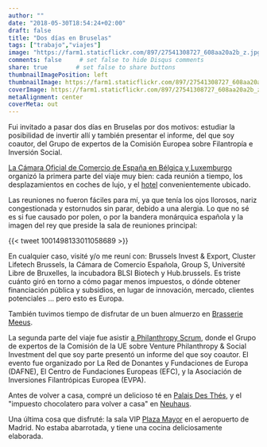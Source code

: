 ```yaml
---
author: ""
date: "2018-05-30T18:54:24+02:00"
draft: false
title: "Dos días en Bruselas"
tags: ["trabajo","viajes"]
image: "https://farm1.staticflickr.com/897/27541308727_608aa20a2b_z.jpg"
comments: false     # set false to hide Disqus comments
share: true        # set false to share buttons
thumbnailImagePosition: left
thumbnailImage: https://farm1.staticflickr.com/897/27541308727_608aa20a2b_z.jpg
coverImage: https://farm1.staticflickr.com/897/27541308727_608aa20a2b_z.jpg
metaAlignment: center
coverMeta: out
---
```


Fui invitado a pasar dos días en Bruselas por dos motivos: estudiar la posibilidad de invertir allí y también presentar el informe, del que soy coautor, del Grupo de expertos de la Comisión Europea sobre Filantropía e Inversión Social.

<!--more-->

[La Cámara Oficial de Comercio de España en Bélgica y Luxemburgo](https://e-camara.com/web/en/home/) organizó la primera parte del viaje muy bien: cada reunión a tiempo, los desplazamientos en coches de lujo, y el [hotel](https://www.nh-hotels.com/hotel/nh-brussels-stephanie) convenientemente ubicado.

Las reuniones no fueron fáciles para mí, ya que tenía los ojos llorosos, nariz congestionada y estornudos sin parar, debido a una alergia. Lo que no sé es si fue causado por polen, o por la bandera monárquica española y la imagen del rey que preside la sala de reuniones principal:

{{< tweet 1001498133011058689 >}}

En cualquier caso, visité y/o me reuní con: Brussels Invest & Export, Cluster Lifetech Brussels, la Cámara de Comercio Española, Group S, Université Libre de Bruxelles, la incubadora BLSI Biotech y Hub.brussels. Es triste cuánto giró en torno a cómo pagar menos impuestos, o dónde obtener financiación pública y subsidios, en lugar de innovación, mercado, clientes potenciales ... pero esto es Europa.

También tuvimos tiempo de disfrutar de un buen almuerzo en [Brasserie Meeus](https://www.brasseriemeeus.be/en/en_index.php).

La segunda parte del viaje fue asistir [a Philanthropy Scrum](https://www.philanthropyscrum.com/events/philanthropyscrum), donde el Grupo de expertos de la Comisión de la UE sobre Venture Philanthropy & Social Investment del que soy parte presentó un informe del que soy coautor. El evento fue organizado por La Red de Donantes y Fundaciones de Europa (DAFNE), El Centro de Fundaciones Europeas (EFC), y la Asociación de Inversiones Filantrópicas Europea (EVPA).

Antes de volver a casa, compré un delicioso té en [Palais Des Thés](https://www.palaisdesthes.com/en/), y el "impuesto chocolatero para volver a casa" en [Neuhaus](https://www..neuhauschocolate.com/index-en.htm).

Una última cosa que disfruté: la sala VIP [Plaza Mayor](https://www.aena.es/en/madrid-barajas-airport/plaza-mayor.html) en el aeropuerto de Madrid. No estaba abarrotada, y tiene una cocina deliciosamente elaborada.

<div id="flickrembed"></div><div style="position:absolute; top:-70px; display:block; text-align:center; z-index:-1;"></div><script src='https://flickrembed.com/embed_v2.js.php?source=flickr&layout=responsive&input=www.flickr.com/photos/jcortell/albums/72157669505051908&sort=5&by=album&theme=default&scale=fill&limit=100&skin=default&autoplay=true'></script>
